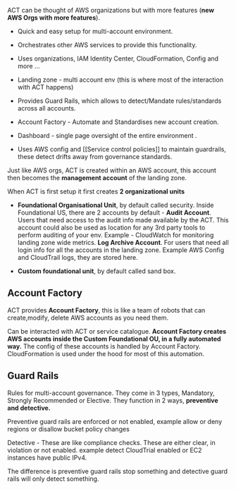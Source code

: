 
ACT can be thought of AWS organizations but with more features (**new AWS Orgs with more features**). 
- Quick and easy setup for multi-account environment.
- Orchestrates other AWS services to provide this functionality.
- Uses organizations, IAM Identity Center, CloudFormation,  Config and more ...

- Landing zone - multi account env (this is where most of the interaction with ACT happens)
- Provides Guard Rails, which allows to detect/Mandate rules/standards across all accounts.
- Account Factory - Automate and Standardises new account creation.
- Dashboard - single page oversight of the entire environment .
- Uses AWS config and [[Service control policies]] to maintain guardrails, these detect drifts away from governance standards.

Just like AWS orgs, ACT is created within an AWS account, this account then becomes the **management account** of the landing zone.

When ACT is first setup it first creates **2 organizational units** 
- **Foundational Organisational Unit**, by default called security.
		Inside Foundational US, there are 2 accounts by default -
		**Audit Account**.
		Users that need access to the audit info made available by the ACT.
		This account could also be used as location for any 3rd party tools to perform auditing of your env.
		Example - CloudWatch for monitoring landing zone wide metrics.
		**Log Archive Account**.
		 For users that need all login info for all the accounts in the landing zone.
		 Example AWS Config and CloudTrail logs, they are stored here.

- **Custom foundational unit**, by default called sand box.

## Account Factory

ACT provides **Account Factory**, this is like a team of robots that can create,modify, delete AWS accounts as you need them. 

Can be interacted with ACT or service catalogue.
**Account Factory creates AWS accounts inside the Custom Foundational OU, in a fully automated way.**
The config of these accounts is handled by Account Factory.
CloudFormation is used under the hood for most of this automation.

## Guard Rails

Rules for multi-account governance.
They come in 3 types, Mandatory, Strongly Recommended or Elective.
They function in 2 ways, **preventive and detective.**

Preventive guard rails are enforced or not enabled, example allow or deny regions or disallow bucket policy changes

Detective - These are like compliance checks.
These are either clear, in violation or not enabled. example detect CloudTrial enabled or EC2 instances have public IPv4.


The difference is preventive guard rails stop something and detective guard rails will only detect something.